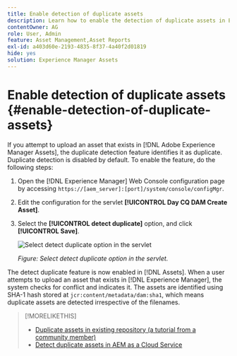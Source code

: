 ```yaml
---
title: Enable detection of duplicate assets
description: Learn how to enable the detection of duplicate assets in Experience Manager.
contentOwner: AG
role: User, Admin
feature: Asset Management,Asset Reports
exl-id: a403d60e-2193-4835-8f37-4a40f2d01819
hide: yes
solution: Experience Manager Assets
---
```

# Enable detection of duplicate assets {#enable-detection-of-duplicate-assets}

If you attempt to upload an asset that exists in [!DNL Adobe Experience Manager Assets], the duplicate detection feature identifies it as duplicate. Duplicate detection is disabled by default. To enable the feature, do the following steps:

1. Open the [!DNL Experience Manager] Web Console configuration page by accessing `https://[aem_server]:[port]/system/console/configMgr`.
1. Edit the configuration for the servlet **[!UICONTROL Day CQ DAM Create Asset]**.
1. Select the **[!UICONTROL detect duplicate]** option, and click **[!UICONTROL Save]**.

   ![Select detect duplicate option in the servlet](assets/chlimage_1-377.png)

   *Figure: Select detect duplicate option in the servlet.*

The detect duplicate feature is now enabled in [!DNL Assets]. When a user attempts to upload an asset that exists in [!DNL Experience Manager], the system checks for conflict and indicates it. The assets are identified using SHA-1 hash stored at `jcr:content/metadata/dam:sha1`, which means duplicate assets are detected irrespective of the filenames.

>[!MORELIKETHIS]
>
>* [Duplicate assets in existing repository (a tutorial from a community member)](https://experience-aem.blogspot.com/2019/06/aem-65-find-duplicate-assets-binaries-in-existing-repository.html)
>* [Detect duplicate assets in AEM as a Cloud Service](https://experienceleague.adobe.com/docs/experience-manager-cloud-service/content/assets/admin/detect-duplicate-assets.html)

